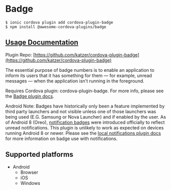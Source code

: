 # Badge

```text
$ ionic cordova plugin add cordova-plugin-badge
$ npm install @awesome-cordova-plugins/badge
```

## [Usage Documentation](https://danielsogl.gitbook.io/awesome-cordova-plugins/plugins/badge/)

Plugin Repo: [https://github.com/katzer/cordova-plugin-badge](https://github.com/katzer/cordova-plugin-badge)

The essential purpose of badge numbers is to enable an application to inform its users that it has something for them — for example, unread messages — when the application isn’t running in the foreground.

Requires Cordova plugin: cordova-plugin-badge. For more info, please see the [Badge plugin docs](https://github.com/katzer/cordova-plugin-badge).

Android Note: Badges have historically only been a feature implemented by third party launchers and not visible unless one of those launchers was being used \(E.G. Samsung or Nova Launcher\) and if enabled by the user. As of Android 8 \(Oreo\), [notification badges](https://developer.android.com/training/notify-user/badges) were introduced officially to reflect unread notifications. This plugin is unlikely to work as expected on devices running Android 8 or newer. Please see the [local notifications plugin docs](https://github.com/katzer/cordova-plugin-local-notifications) for more information on badge use with notifications.

## Supported platforms

* Android
  * Browser
  * iOS
  * Windows

